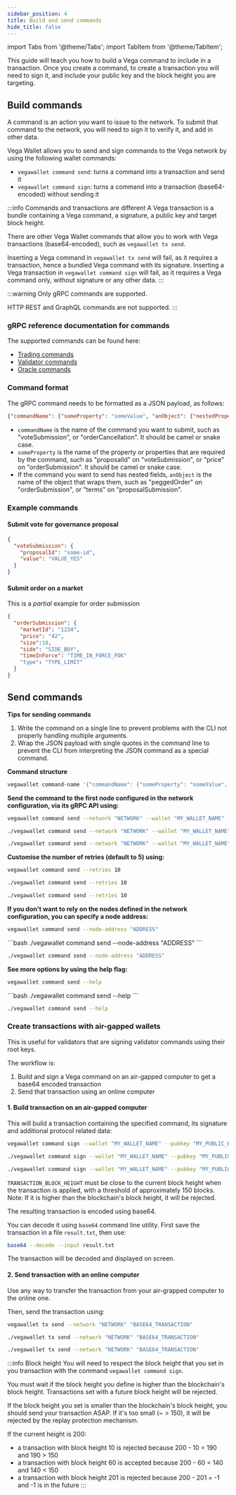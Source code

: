 ```yaml
---
sidebar_position: 4
title: Build and send commands
hide_title: false
---
```


import Tabs from '@theme/Tabs';
import TabItem from '@theme/TabItem';

This guide will teach you how to build a Vega command to include in a transaction. Once you create a command, to create a transaction you will need to sign it, and include your public key and the block height you are targeting.

## Build commands

A command is an action you want to issue to the network. To submit that command to the network, you will need to sign it to verify it, and add in other data. 

Vega Wallet allows you to send and sign commands to the Vega network by using the following wallet commands:
* `vegawallet command send`: turns a command into a transaction and send it
* `vegawallet command sign`: turns a command into a transaction (base64-encoded) without sending it

:::info Commands and transactions are different
A Vega transaction is a bundle containing a Vega command, a signature, a public key and target block height.

There are other Vega Wallet commands that allow you to work with Vega transactions (base64-encoded), such as `vegawallet tx send`.

Inserting a Vega command in `vegawallet tx send` will fail, as it requires a transaction, hence a bundled Vega command with its signature.
Inserting a Vega transaction in `vegawallet command sign` will fail, as it requires a Vega command only, without signature or any other data.
:::

:::warning
Only gRPC commands are supported.

HTTP REST and GraphQL commands are not supported.
:::

### gRPC reference documentation for commands

The supported commands can be found here:

* [Trading commands](/mainnet/api/grpc/vega/commands/v1/commands.proto)
* [Validator commands](/mainnet/api/grpc/vega/commands/v1/validator_commands.proto)
* [Oracle commands](/mainnet/api/grpc/vega/commands/v1/oracles.proto)

### Command format

The gRPC command needs to be formatted as a JSON payload, as follows:

```json
{"commandName": {"someProperty": "someValue", "anObject": {"nestedProperty":42}}}
```

* `commandName` is the name of the command you want to submit, such as "voteSubmission", or "orderCancellation". It should be camel or snake case.
* `someProperty` is the name of the property or properties that are required by the command, such as "proposalId" on "voteSubmission", or "price" on "orderSubmission". It should be camel or snake case.
* If the command you want to send has nested fields, `anObject` is the name of the object that wraps them, such as "peggedOrder" on "orderSubmission", or "terms" on "proposalSubmission".

### Example commands

#### Submit vote for governance proposal

```json
{
  "voteSubmission": {
    "proposalId": "some-id",
    "value": "VALUE_YES"
  }
}
```

#### Submit order on a market

This is a _partial_ example for order submission

```json
{
  "orderSubmission": {
    "marketId": "1234", 
    "price": "42", 
    "size":10, 
    "side": "SIDE_BUY", 
    "timeInForce": "TIME_IN_FORCE_FOK"
    "type": "TYPE_LIMIT"
  }
}
```

## Send commands 

**Tips for sending commands**

1. Write the command on a single line to prevent problems with the CLI not properly handling multiple arguments.
3. Wrap the JSON payload with single quotes in the command line to prevent the CLI from interpreting the JSON command as a special command.


**Command structure**
```bash
vegawallet command-name '{"commandName": {"someProperty": "someValue", "anObject": {"nestedProperty":42}}}'
```


**Send the command to the first node configured in the network configuration, via its gRPC API using:**
<Tabs groupId="operating-systems">
<TabItem value="windows" label="Windows">

```bash
vegawallet command send --network "NETWORK" --wallet "MY_WALLET_NAME" --pubkey "MY_PUBLIC_KEY"
```
</TabItem>
<TabItem value="mac" label="MacOS">

```bash
./vegawallet command send --network "NETWORK" --wallet "MY_WALLET_NAME" --pubkey "MY_PUBLIC_KEY"
```
</TabItem>
<TabItem value="linux" label="Linux">

```bash
./vegawallet command send --network "NETWORK" --wallet "MY_WALLET_NAME" --pubkey "MY_PUBLIC_KEY"
```
</TabItem>
</Tabs>


**Customise the number of retries (default to 5) using:**
<Tabs groupId="operating-systems">
<TabItem value="windows" label="Windows">

```bash
vegawallet command send --retries 10
```
</TabItem>
<TabItem value="mac" label="MacOS">

```bash
./vegawallet command send --retries 10
```
</TabItem>
<TabItem value="linux" label="Linux">

```bash
./vegawallet command send --retries 10

```
</TabItem>
</Tabs>


**If you don't want to rely on the nodes defined in the network configuration, you can specify a node address:**
<Tabs groupId="operating-systems">
<TabItem value="windows" label="Windows">

```bash
vegawallet command send --node-address "ADDRESS"
```
</TabItem>
<TabItem value="mac" label="MacOS">
```bash
./vegawallet command send --node-address "ADDRESS"
```
</TabItem>

<TabItem value="linux" label="Linux">

```bash
./vegawallet command send --node-address "ADDRESS"
```
</TabItem>
</Tabs>


**See more options by using the help flag:**
<Tabs groupId="operating-systems">
<TabItem value="windows" label="Windows">

```bash
vegawallet command send --help
```
</TabItem>
<TabItem value="mac" label="MacOS">
```bash
./vegawallet command send --help
```
</TabItem>

<TabItem value="linux" label="Linux">

```bash
./vegawallet command send --help
```
</TabItem>
</Tabs>


### Create transactions with air-gapped wallets

This is useful for validators that are signing validator commands using their root keys.

The workflow is:
1. Build and sign a Vega command on an air-gapped computer to get a base64 encoded transaction
2. Send that transaction using an online computer


#### 1. Build transaction on an air-gapped computer

This will build a transaction containing the specified command, its signature and additional protocol related data:

<Tabs groupId="operating-systems">
<TabItem value="windows" label="Windows">

```bash
vegawallet command sign --wallet "MY_WALLET_NAME" --pubkey "MY_PUBLIC_KEY" --tx-height "TRANSACTION_BLOCK_HEIGHT" "COMMAND"
```
</TabItem>
<TabItem value="mac" label="MacOS">

```bash
./vegawallet command sign --wallet "MY_WALLET_NAME" --pubkey "MY_PUBLIC_KEY" --tx-height "TRANSACTION_BLOCK_HEIGHT" "COMMAND"
```
</TabItem>
<TabItem value="linux" label="Linux">

```bash
./vegawallet command sign --wallet "MY_WALLET_NAME" --pubkey "MY_PUBLIC_KEY" --tx-height "TRANSACTION_BLOCK_HEIGHT" "COMMAND"
```
  
</TabItem>
</Tabs>

`TRANSACTION_BLOCK_HEIGHT` must be close to the current block height when the transaction is applied, with a threshold of approximately 150 blocks. Note: If it is higher than the blockchain's block height, it will be rejected.

The resulting transaction is encoded using base64.

You can decode it using `base64` command line utility. First save the transaction in a file `result.txt`, then use:

```bash
base64 --decode --input result.txt
```

The transaction will be decoded and displayed on screen.

#### 2. Send transaction with an online computer

Use any way to transfer the transaction from your air-grapped computer to the online one.

Then, send the transaction using:

<Tabs groupId="operating-systems">
<TabItem value="windows" label="Windows">

```bash
vegawallet tx send --network "NETWORK" "BASE64_TRANSACTION"
```
</TabItem>
<TabItem value="mac" label="MacOS">

```bash
./vegawallet tx send --network "NETWORK" "BASE64_TRANSACTION"
```
</TabItem>
<TabItem value="linux" label="Linux">

```bash
./vegawallet tx send --network "NETWORK" "BASE64_TRANSACTION"
```
  
</TabItem>
</Tabs>

:::info Block height 
You will need to respect the block height that you set in you transaction with the command `vegawallet command sign`.

You must wait if the block height you define is higher than the blockchain's block height. Transactions set with a future block height will be rejected.

If the block height you set is smaller than the blockchain's block height, you should send your transaction ASAP. If it's too small (~ > 150), it will be rejected by the replay protection mechanism.

If the current height is 200:

* a transaction with block height 10 is rejected because 200 - 10 = 190 and 190 > 150
* a transaction with block height 60 is accepted because 200 - 60 = 140 and 140 < 150
* a transaction with block height 201 is rejected because 200 - 201 = -1 and -1 is in the future
:::
